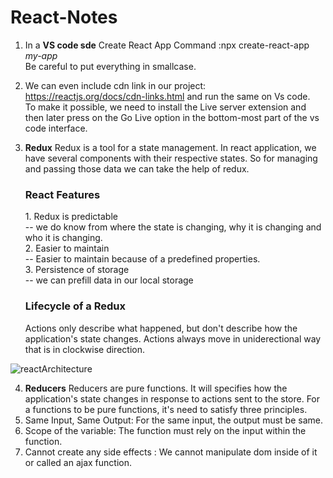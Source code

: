 # React-Notes
1. In a <b> VS code sde</b>
   Create React App Command :npx create-react-app <i>my-app</i><br>
   Be careful to put everything in smallcase.
2. We can even include cdn link in our project:
   https://reactjs.org/docs/cdn-links.html and run the same on Vs code. </br>
   To make it possible, we need to install the Live server extension and then later press on the Go Live option in the bottom-most part of the vs code interface. 
3. <b>Redux</b>
   Redux is a tool for a state management. In react application, we have several components with their respective states. So for managing and passing those data we can take the help of redux.
   <h3>React Features</h3>
   1. Redux is predictable<br>
         -- we do know from where the state is changing, why it is changing and who it is changing.<br>
   2. Easier to maintain<br>
        -- Easier to maintain because of a predefined properties.<br>
   3. Persistence of storage <br>
       -- we can prefill data in our local storage<br>
       
   <h3>Lifecycle of a Redux</h3>   
   <p>Actions only describe what happened, but don't describe how the application's state changes. Actions always move in uniderectional way that is in clockwise direction. <p>
   

![reactArchitecture](https://user-images.githubusercontent.com/96413187/198951659-9a73bceb-d901-42d1-b518-ac6659cc4e38.png)

   4. <b>Reducers</b>
      Reducers are pure functions. It will specifies how the application's state changes in response to actions sent to the store. For a functions to be pure functions, it's need to satisfy three principles.<br/>
   1. Same Input, Same Output: For the same input, the output must be same.
   2. Scope of the variable: The function must rely on the input within the function.
   3. Cannot create any side effects :  We cannot manipulate dom inside of it or called an ajax function.
